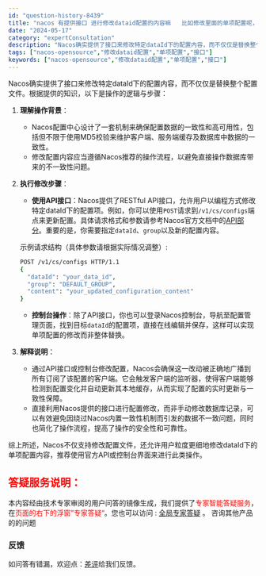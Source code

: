 ```yaml
---
id: "question-history-8439"
title: "nacos 有提供接口 进行修改dataid配置的内容嘛   比如修改里面的单项配置呢，而不是整个文件替换呀 nacos-opensource"
date: "2024-05-17"
category: "expertConsultation"
description: "Nacos确实提供了接口来修改特定dataId下的配置内容，而不仅仅是替换整个配置文件。根据提供的知识，以下是操作的逻辑与步骤：1. **理解操作背景**：   - Nacos配置中心设计了一套机制来确保配置数据的一致性和高可用性，包括但不限于使用MD5校验来维护客户端、服务端缓存及数据库中数据的一"
tags: ["nacos-opensource","修改dataid配置","单项配置","接口"]
keywords: ["nacos-opensource","修改dataid配置","单项配置","接口"]
---
```


Nacos确实提供了接口来修改特定dataId下的配置内容，而不仅仅是替换整个配置文件。根据提供的知识，以下是操作的逻辑与步骤：

1. **理解操作背景**：
   - Nacos配置中心设计了一套机制来确保配置数据的一致性和高可用性，包括但不限于使用MD5校验来维护客户端、服务端缓存及数据库中数据的一致性。
   - 修改配置内容应当遵循Nacos推荐的操作流程，以避免直接操作数据库带来的不一致性问题。

2. **执行修改步骤**：
   - **使用API接口**：Nacos提供了RESTful API接口，允许用户以编程方式修改特定dataId下的配置项。例如，你可以使用`POST`请求到`/v1/cs/configs`端点来更新配置。具体请求格式和参数请参考Nacos官方文档中的[API部分](https://nacos.io/zh-cn/docs/open-api.html)。重要的是，你需要指定`dataId`、`group`以及新的配置内容。
   
   示例请求结构（具体参数请根据实际情况调整）:
   ```bash
   POST /v1/cs/configs HTTP/1.1
   {
     "dataId": "your_data_id",
     "group": "DEFAULT_GROUP",
     "content": "your_updated_configuration_content"
   }
   ```
   
   - **控制台操作**：除了API接口，你也可以登录Nacos控制台，导航至配置管理页面，找到目标`dataId`的配置项，直接在线编辑并保存，这样可以实现单项配置的修改而非整体替换。

3. **解释说明**：
   - 通过API接口或控制台修改配置，Nacos会确保这一改动被正确地广播到所有订阅了该配置的客户端。它会触发客户端的监听器，使得客户端能够检测到配置变化并自动更新其本地缓存，从而实现了配置的实时更新与一致性保障。
   - 直接利用Nacos提供的接口进行配置修改，而非手动修改数据库记录，可以有效避免因绕过Nacos内置一致性机制而引发的数据不一致问题，同时也简化了操作流程，提高了操作的安全性和可靠性。

综上所述，Nacos不仅支持修改配置文件，还允许用户粒度更细地修改dataId下的单项配置内容，推荐使用官方API或控制台界面来进行此类操作。
## <font color="#FF0000">答疑服务说明：</font> 

本内容经由技术专家审阅的用户问答的镜像生成，我们提供了<font color="#FF0000">专家智能答疑服务</font>，在<font color="#FF0000">页面的右下的浮窗”专家答疑“</font>。您也可以访问 : [全局专家答疑](https://opensource.alibaba.com/chatBot) 。 咨询其他产品的的问题

### 反馈
如问答有错漏，欢迎点：[差评](https://ai.nacos.io/user/feedbackByEnhancerGradePOJOID?enhancerGradePOJOId=13658)给我们反馈。
